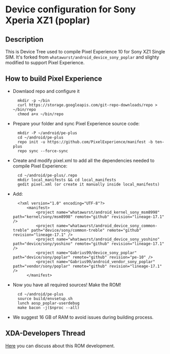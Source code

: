 Device configuration for Sony Xperia XZ1 (poplar)
========================================================

Description
-----------

This is Device Tree used to compile Pixel Experience 10 for Sony XZ1 Single SIM.
It's forked from `whatawurst/android_device_sony_poplar` and slighty modified to support Pixel Experience.

How to build Pixel Experience
-----------------------------

* Downlaod repo and configure it

        mkdir -p ~/bin
        curl https://storage.googleapis.com/git-repo-downloads/repo > ~/bin/repo
        chmod a+x ~/bin/repo

* Prepare your folder and sync Pixel Experience source code:

        mkdir -P ~/android/pe-plus
        cd ~/android/pe-plus
        repo init -u https://github.com/PixelExperience/manifest -b ten-plus
        repo sync --force-sync

* Create and modify pixel.xml to add all the dependencies needed to compile Pixel Experience:

        cd ~/android/pe-plus/.repo
        mkdir local_manifests && cd local_manifests
        gedit pixel.xml (or create it manually inside local_manifests)

* Add:

        <?xml version="1.0" encoding="UTF-8"?>
            <manifest>
                <project name="whatawurst/android_kernel_sony_msm8998" path="kernel/sony/msm8998" remote="github" revision="lineage-17.1" />
                <project name="whatawurst/android_device_sony_common-treble" path="device/sony/common-treble" remote="github" revision="lineage-17.1" />
                <project name="whatawurst/android_device_sony_yoshino"  path="device/sony/yoshino" remote="github" revision="lineage-17.1" />
                <project name="Gabrius99/device_sony_poplar" path="device/sony/poplar" remote="github" revision="pe-10" />
                <project name="Gabrius99/android_vendor_sony_poplar" path="vendor/sony/poplar" remote="github" revision="lineage-17.1" />
            </manifest>

* Now you have all required sources! Make the ROM!

        cd ~/android/pe-plus
        source build/envsetup.sh
        lunch aosp_poplar-userdebug
        make bacon -j($nproc --all)

* We suggest 16 GB of RAM to avoid issues during building process.

XDA-Developers Thread
---------------------

[Here](https://forum.xda-developers.com/xperia-xz1/development/rom-unofficial-pixelexperience-plus-t4145661) you can discuss about this ROM development.